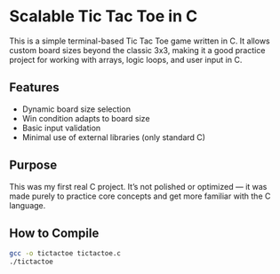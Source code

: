 # Scalable Tic Tac Toe in C

This is a simple terminal-based Tic Tac Toe game written in C. It allows custom board sizes beyond the classic 3x3, making it a good practice project for working with arrays, logic loops, and user input in C.

## Features
- Dynamic board size selection
- Win condition adapts to board size
- Basic input validation
- Minimal use of external libraries (only standard C)

## Purpose
This was my first real C project. It’s not polished or optimized — it was made purely to practice core concepts and get more familiar with the C language.

## How to Compile
```bash
gcc -o tictactoe tictactoe.c
./tictactoe
